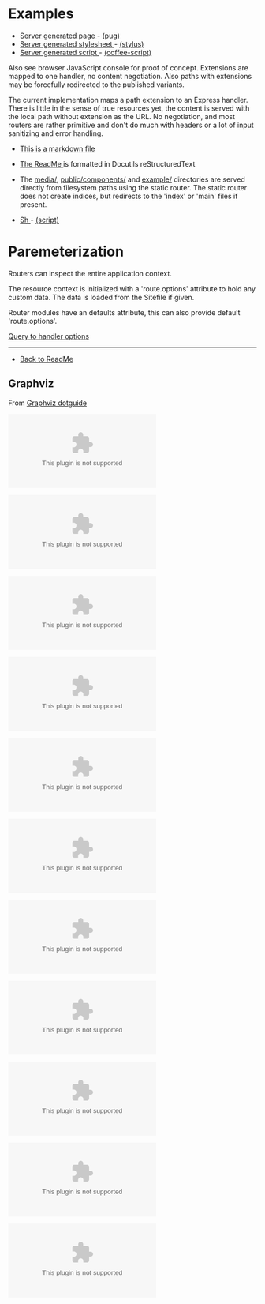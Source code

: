 Examples
========

- [ Server generated page ](./server-generated-page) - [(pug)](./server-generated-page.pug)
- [ Server generated stylesheet ](./server-generated-stylesheet) - [(stylus)](./server-generated-stylesheet.styl)
- [ Server generated script ](./server-generated-javascript) - [(coffee-script)](./server-generated-javascript.coffee)


Also see browser JavaScript console for proof of concept.
Extensions are mapped to one handler, no content negotiation.
Also paths with extensions may be forcefully redirected to the published
variants.

The current implementation maps a path extension to an Express handler. There is
little in the sense of true resources yet, the content is served with the local
path without extension as the URL. No negotiation, and most routers are rather
primitive and don't do much with headers or a lot of input sanitizing and error
handling.

- [ This is a markdown file ](./main.md)
- [ The ReadMe ](/ReadMe.rst) is formatted in Docutils reStructuredText
- The [media/](/media/), [public/components/](/components/) and [example/](/example/) directories are served directly from filesystem paths using the static router. The static router does not create indices, but redirects to the 'index' or 'main' files if present.

- [ Sh ](./sh-script) - [(script)](./sh-script.sh)


# Paremeterization

Routers can inspect the entire application context.

The resource context is initialized with a 'route.options' attribute to hold any
custom data. The data is loaded from the Sitefile if given.

Router modules have an defaults attribute, this can also provide 
default 'route.options'.


[Query to handler options](/Sitefile/debug?pretty=true&bar[baz]=foo)




***

- [ Back to ReadMe ](/ReadMe)

Graphviz
--------

From [ Graphviz dotguide ](http://www.graphviz.org/pdf/dotguide.pdf)

![ Small dot graph ](./graphviz-small-graph.dot "Small diagram")

![ Fancy dot graph ](./graphviz-fancy-graph.dot "Fancy diagram")

![ Polygonal labels dot graph ](./graphviz-polygonal-labels-graph.dot "Diagram with polygonal labels")

![ Record labels dot graph ](./graphviz-record-labels-graph.dot "Diagram with record labels")

![ HTML-like tables dot graph ](./graphviz-html-labels-graph.dot "Diagram with html labels")

![ Hash table dot graph ](./graphviz-hash-table-graph.dot)

![ Constrained dot graph ](./graphviz-constrained-graph.dot)

![ Binary search tree dot graph ](./graphviz-binary-search-tree-graph.dot)

![ Process diagram with clusters ](./graphviz-process-cluster-graph.dot)

![ Call graph ](./graphviz-call-graph.dot)

![ Graph with edges on clusters ](./graphviz-edge-cluster-graph.dot)


